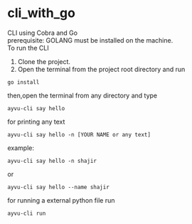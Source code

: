 # cli_with_go
CLI using Cobra and Go <br>
prerequisite: GOLANG must be installed on the machine. <br>
To run the CLI <br> 
1. Clone the project. <br>
2. Open the terminal from the project root directory and run  
```
go install
```

then,open the terminal from any directory and type 
```
ayvu-cli say hello
```
for printing any text 
```
ayvu-cli say hello -n [YOUR NAME or any text]
```
example:
```
ayvu-cli say hello -n shajir
```
or
```
ayvu-cli say hello --name shajir
```
for running a external python file run 
``` 
ayvu-cli run
```
